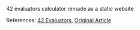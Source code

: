 42 evaluators calculator remade as a static website


References:
[42 Evaluators](https://github.com/demostanis/42evaluators), 
[Original Article](https://medium.com/@benjaminmerchin/42-black-hole-deep-dive-cbc4b343c6b2)

